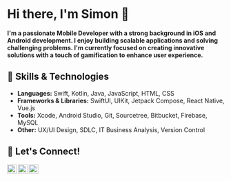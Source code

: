 <h1>Hi there, I'm Simon 👋</h1>
<p><b>I'm a passionate Mobile Developer with a strong background in iOS and Android development. I enjoy building scalable applications and solving challenging problems. I'm currently focused on creating innovative solutions with a touch of gamification to enhance user experience.</b></p>

<h2>🚀 Skills & Technologies</h2>
<ul>
  <li><b>Languages:</b> Swift, Kotlin, Java, JavaScript, HTML, CSS</li>
  <li><b>Frameworks & Libraries:</b> SwiftUI, UIKit, Jetpack Compose, React Native, Vue.js</li>
  <li><b>Tools:</b> Xcode, Android Studio, Git, Sourcetree, Bitbucket, Firebase, MySQL</li>
  <li><b>Other:</b> UX/UI Design, SDLC, IT Business Analysis, Version Control</li>
</ul>

<h2>🔗 Let's Connect!</h2>
<a href="https://www.linkedin.com/in/simon-chan-740422185/" target="_blank">
  <img align="left" alt="LinkedIn" width="22px" src="https://cdn.jsdelivr.net/npm/simple-icons@v3/icons/linkedin.svg" />
</a>
<a href="https://sites.google.com/view/sheungkit-portfolio/home" target="_blank">
  <img align="left" alt="Email" width="22px" src="https://cdn.jsdelivr.net/npm/simple-icons@v3/icons/google.svg" />
</a>
<a href="mailto:chansk3693@gmail.com" target="_blank">
  <img align="left" alt="Email" width="22px" src="https://cdn.jsdelivr.net/npm/simple-icons@v3/icons/gmail.svg" />
</a>
